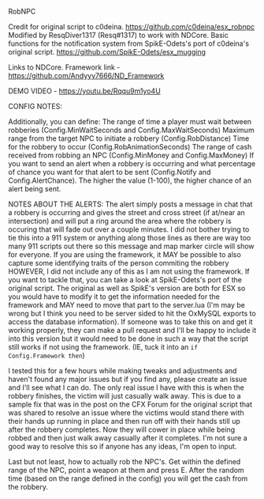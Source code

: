RobNPC

Credit for original script to c0deina. https://github.com/c0deina/esx_robnpc
Modified by ResqDiver1317 (Resq#1317) to work with NDCore.
Basic functions for the notification system from SpikE-Odets's port of c0deina's original script. https://github.com/SpikE-Odets/esx_mugging

Links to NDCore.
Framework link - https://github.com/Andyyy7666/ND_Framework

DEMO VIDEO - https://youtu.be/Rqqu9m1yo4U

CONFIG NOTES:

Additionally, you can define:
The range of time a player must wait between robberies (Config.MinWaitSeconds and Config.MaxWaitSeconds)
Maximum range from the target NPC to initiate a robbery (Config.RobDistance)
Time for the robbery to occur (Config.RobAnimationSeconds)
The range of cash received from robbing an NPC (Config.MinMoney and Config.MaxMoney)
If you want to send an alert when a robbery is occurring and what percentage of chance you want for that alert to be sent (Config.Notify and Config.AlertChance). The higher the value (1-100), the higher chance of an alert being sent. 

NOTES ABOUT THE ALERTS:
The alert simply posts a message in chat that a robbery is occurring and gives the street and cross street (if at/near an intersection) and will put a ring around the area where the robbery is occuring that will fade out over a couple minutes. I did not bother trying to tie this into a 911 system or anything along those lines as there are way too many 911 scripts out there so this message and map marker circle will show for everyone. If you are using the framework, it MAY be possible to also capture some identifying traits of the person commiting the robbery HOWEVER, I did not include any of this as I am not using the framework. If you want to tackle that, you can take a look at SpikE-Odets's port of the original script. The original as well as SpikE's version are both for ESX so you would have to modify it to get the information needed for the framework and MAY need to move that part to the server.lua (I'm may be wrong but I think you need to be server sided to hit the OxMySQL exports to access the database information). If someone was to take this on and get it working properly, they can make a pull request and I'll be happy to include it into this version but it would need to be done in such a way that the script still works if not using the framework. (IE, tuck it into an `if Config.Framework then`)

I tested this for a few hours while making tweaks and adjustments and haven't found any major issues but if you find any, please create an issue and I'll see what I can do. The only real issue I have with this is when the robbery finishes, the victim will just casually walk away. This is due to a sample fix that was in the post on the CFX Forum for the original script that was shared to resolve an issue where the victims would stand there with their hands up running in place and then run off with their hands still up after the robbery completes. Now they will cower in place while being robbed and then just walk away casually after it completes. I'm not sure a good way to resolve this so if anyone has any ideas, I'm open to input. 

Last but not least, how to actually rob the NPC's. Get within the defined range of the NPC, point a weapon at them and press E. After the random time (based on the range defined in the config) you will get the cash from the robbery. 
